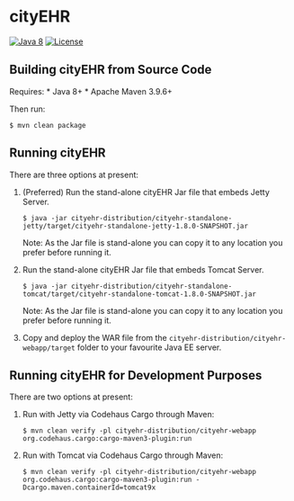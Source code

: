 # cityEHR

[![Java 8](https://img.shields.io/badge/java-8-blue.svg)](https://adoptopenjdk.net/)
[![License](https://img.shields.io/badge/license-LGPL%202.1-blue.svg)](https://www.gnu.org/licenses/lgpl-2.1.html)

## Building cityEHR from Source Code
Requires:
    * Java 8+
    * Apache Maven 3.9.6+

Then run:
```shell
$ mvn clean package
```

## Running cityEHR
There are three options at present:

1. (Preferred) Run the stand-alone cityEHR Jar file that embeds Jetty Server.
    ```shell
    $ java -jar cityehr-distribution/cityehr-standalone-jetty/target/cityehr-standalone-jetty-1.8.0-SNAPSHOT.jar
    ```
    Note: As the Jar file is stand-alone you can copy it to any location you prefer before running it.

2. Run the stand-alone cityEHR Jar file that embeds Tomcat Server.
    ```shell
    $ java -jar cityehr-distribution/cityehr-standalone-tomcat/target/cityehr-standalone-tomcat-1.8.0-SNAPSHOT.jar
    ```
   Note: As the Jar file is stand-alone you can copy it to any location you prefer before running it.

3. Copy and deploy the WAR file from the `cityehr-distribution/cityehr-webapp/target` folder to your favourite Java EE server.

## Running cityEHR for Development Purposes
There are two options at present:

1. Run with Jetty via Codehaus Cargo through Maven:
    ```shell
    $ mvn clean verify -pl cityehr-distribution/cityehr-webapp org.codehaus.cargo:cargo-maven3-plugin:run
    ```

2. Run with Tomcat via Codehaus Cargo through Maven:
    ```shell
    $ mvn clean verify -pl cityehr-distribution/cityehr-webapp org.codehaus.cargo:cargo-maven3-plugin:run -Dcargo.maven.containerId=tomcat9x
    ```